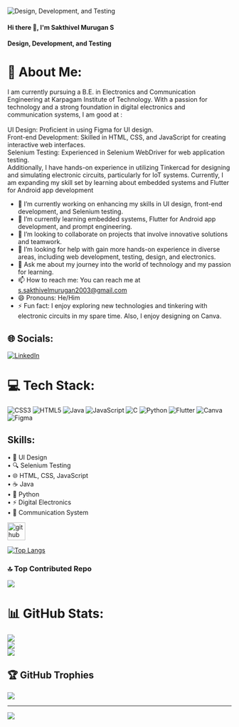 ![Design, Development, and Testing](https://media.licdn.com/dms/image/D5616AQHMUI7Y9X-u5A/profile-displaybackgroundimage-shrink_350_1400/0/1697383699609?e=1714608000&v=beta&t=R-5EwqMoiaM5-mpHS5AQrhMbSM-ztaJzDMr19XmglV4)

#### Hi there 👋, I'm Sakthivel Murugan S
#### Design, Development, and Testing
# 💫 About Me:
I am currently pursuing a B.E. in Electronics and Communication Engineering at Karpagam Institute of Technology. With a passion for technology and a strong foundation in digital electronics and communication systems, I am good at :<br><br>UI Design: Proficient in using Figma for UI design.<br>Front-end Development: Skilled in HTML, CSS, and JavaScript for creating interactive web interfaces.<br>Selenium Testing: Experienced in Selenium WebDriver for web application testing.<br>Additionally, I have hands-on experience in utilizing Tinkercad for designing and simulating electronic circuits, particularly for IoT systems. Currently, I am expanding my skill set by learning about embedded systems and Flutter for Android app development


- 🔭 I’m currently working on enhancing my skills in UI design, front-end development, and Selenium testing. 
- 🌱 I’m currently learning embedded systems, Flutter for Android app development, and prompt engineering. 
- 👯 I’m looking to collaborate on projects that involve innovative solutions and teamwork. 
- 🤔 I’m looking for help with  gain more hands-on experience in diverse areas, including web development, testing, design, and electronics. 
- 💬 Ask me about  my journey into the world of technology and my passion for learning. 
- 📫 How to reach me: You can reach me at s.sakthivelmurugan2003@gmail.com 
- 😄 Pronouns:  He/Him 
- ⚡ Fun fact: I enjoy exploring new technologies and tinkering with electronic circuits in my spare time. Also, I enjoy designing on Canva. 

## 🌐 Socials:
[![LinkedIn](https://img.shields.io/badge/LinkedIn-%230077B5.svg?logo=linkedin&logoColor=white)](https://linkedin.com/in/https://www.linkedin.com/in/s-sakthivel-murugan-7515a1269/) 

# 💻 Tech Stack:
![CSS3](https://img.shields.io/badge/css3-%231572B6.svg?style=for-the-badge&logo=css3&logoColor=white) ![HTML5](https://img.shields.io/badge/html5-%23E34F26.svg?style=for-the-badge&logo=html5&logoColor=white) ![Java](https://img.shields.io/badge/java-%23ED8B00.svg?style=for-the-badge&logo=openjdk&logoColor=white) ![JavaScript](https://img.shields.io/badge/javascript-%23323330.svg?style=for-the-badge&logo=javascript&logoColor=%23F7DF1E) ![C](https://img.shields.io/badge/c-%2300599C.svg?style=for-the-badge&logo=c&logoColor=white) ![Python](https://img.shields.io/badge/python-3670A0?style=for-the-badge&logo=python&logoColor=ffdd54) ![Flutter](https://img.shields.io/badge/Flutter-%2302569B.svg?style=for-the-badge&logo=Flutter&logoColor=white) ![Canva](https://img.shields.io/badge/Canva-%2300C4CC.svg?style=for-the-badge&logo=Canva&logoColor=white) ![Figma](https://img.shields.io/badge/figma-%23F24E1E.svg?style=for-the-badge&logo=figma&logoColor=white)


## Skills:
• 🎨 UI Design <br>
• 🔍 Selenium Testing <br>
• 🌐 HTML, CSS, JavaScript <br>
• ☕ Java <br>
• 🐍 Python <br>
• ⚡ Digital Electronics <br>
• 📡 Communication System <br>

[<img src='https://cdn.jsdelivr.net/npm/simple-icons@3.0.1/icons/github.svg' alt='github' height='40'>](https://github.com/SSAKTHIVELMURUGAN)   

[![Top Langs](https://github-readme-stats.vercel.app/api/top-langs/?username=SSAKTHIVELMURUGAN)](https://github.com/anuraghazra/github-readme-stats)

### 🔝 Top Contributed Repo
![](https://github-contributor-stats.vercel.app/api?username=SSAKTHIVELMURUGAN&limit=5&theme=dark&combine_all_yearly_contributions=true)

# 📊 GitHub Stats:
![](https://github-readme-stats.vercel.app/api?username=SSAKTHIVELMURUGAN&theme=default&hide_border=false&include_all_commits=true&count_private=false)<br/>
![](https://github-readme-streak-stats.herokuapp.com/?user=SSAKTHIVELMURUGAN&theme=default&hide_border=false)<br/>
![](https://github-readme-stats.vercel.app/api/top-langs/?username=SSAKTHIVELMURUGAN&theme=default&hide_border=false&include_all_commits=true&count_private=false&layout=compact)


## 🏆 GitHub Trophies
![](https://github-profile-trophy.vercel.app/?username=SSAKTHIVELMURUGAN&theme=radical&no-frame=false&no-bg=true&margin-w=4)


---
[![](https://visitcount.itsvg.in/api?id=SSAKTHIVELMURUGAN&icon=0&color=0)](https://visitcount.itsvg.in)

<!-- Proudly created with GPRM ( https://gprm.itsvg.in ) -->
